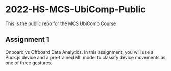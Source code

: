 # 2022-HS-MCS-UbiComp-Public
This is the public repo for the MCS UbiComp Course

## Assignment 1

Onboard vs Offboard Data Analytics. In this assignment, you will use a Puck.js
device and a pre-trained ML model to classify device movements as one of three
gestures.
